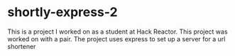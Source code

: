 # shortly-express-2
This is a project I worked on as a student at Hack Reactor. This project was worked on with a pair. The project uses express to set up a server for a url shortener
